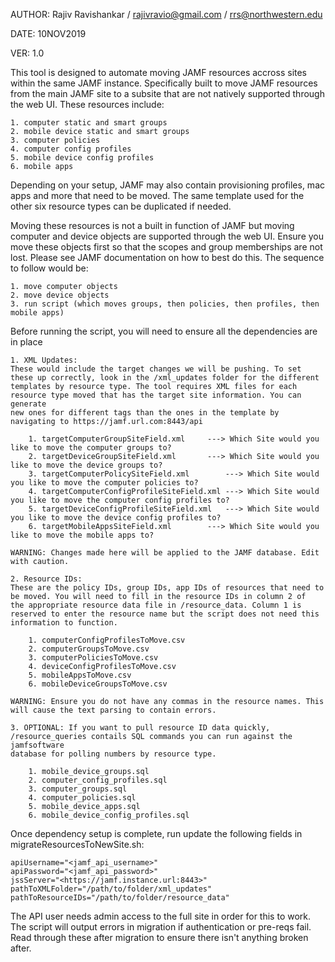 AUTHOR: Rajiv Ravishankar / rajivravio@gmail.com / rrs@northwestern.edu

DATE: 10NOV2019

VER: 1.0

This tool is designed to automate moving JAMF resources accross sites within the same JAMF instance. Specifically built to move JAMF resources
from the main JAMF site to a subsite that are not natively supported through the web UI. These resources include:

 	1. computer static and smart groups
 	2. mobile device static and smart groups
 	3. computer policies
 	4. computer config profiles
 	5. mobile device config profiles
 	6. mobile apps

Depending on your setup, JAMF may also contain provisioning profiles, mac apps and more that need to be moved. The same template used for the 
other six resource types can be duplicated if needed.

Moving these resources is not a built in function of JAMF but moving computer and device objects are supported through the web UI. Ensure you 
move these objects first so that the scopes and group memberships are not lost. Please see JAMF documentation on how to best do this. The 
sequence to follow would be:

	1. move computer objects
	2. move device objects
	3. run script (which moves groups, then policies, then profiles, then mobile apps) 

Before running the script, you will need to ensure all the dependencies are in place 

	1. XML Updates:
	These would include the target changes we will be pushing. To set these up correctly, look in the /xml_updates folder for the different 
	templates by resource type. The tool requires XML files for each resource type moved that has the target site information. You can generate 
	new ones for different tags than the ones in the template by navigating to https://jamf.url.com:8443/api 

		1. targetComputerGroupSiteField.xml		---> Which Site would you like to move the computer groups to?
		2. targetDeviceGroupSiteField.xml		---> Which Site would you like to move the device groups to?
		3. targetComputerPolicySiteField.xml		---> Which Site would you like to move the computer policies to?
		4. targetComputerConfigProfileSiteField.xml	---> Which Site would you like to move the computer config profiles to?
		5. targetDeviceConfigProfileSiteField.xml	---> Which Site would you like to move the device config profiles to?
		6. targetMobileAppsSiteField.xml		---> Which Site would you like to move the mobile apps to?

	WARNING: Changes made here will be applied to the JAMF database. Edit with caution. 
	
	2. Resource IDs:
	These are the policy IDs, group IDs, app IDs of resources that need to be moved. You will need to fill in the resource IDs in column 2 of 
	the appropriate resource data file in /resource_data. Column 1 is reserved to enter the resource name but the script does not need this 
	information to function. 

		1. computerConfigProfilesToMove.csv
		2. computerGroupsToMove.csv
		3. computerPoliciesToMove.csv
		4. deviceConfigProfilesToMove.csv
		5. mobileAppsToMove.csv
		6. mobileDeviceGroupsToMove.csv

	WARNING: Ensure you do not have any commas in the resource names. This will cause the text parsing to contain errors.

	3. OPTIONAL: If you want to pull resource ID data quickly, /resource_queries contails SQL commands you can run against the jamfsoftware 
	database for polling numbers by resource type.

		1. mobile_device_groups.sql
		2. computer_config_profiles.sql
		3. computer_groups.sql
		4. computer_policies.sql
		5. mobile_device_apps.sql
		6. mobile_device_config_profiles.sql

Once dependency setup is complete, run update the following fields in migrateResourcesToNewSite.sh:

	apiUsername="<jamf_api_username>"
	apiPassword="<jamf_api_password>"
	jssServer="<https://jamf.instance.url:8443>"
	pathToXMLFolder="/path/to/folder/xml_updates"
	pathToResourceIDs="/path/to/folder/resource_data"
 
The API user needs admin access to the full site in order for this to work. The script will output errors in migration if authentication or 
pre-reqs fail. Read through these after migration to ensure there isn't anything broken after. 








